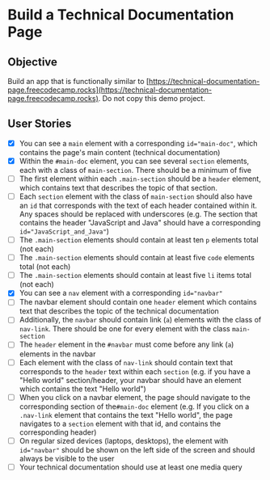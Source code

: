 # Build a Technical Documentation Page

## Objective
Build an app that is functionally similar to [https://technical-documentation-page.freecodecamp.rocks](https://technical-documentation-page.freecodecamp.rocks). Do not copy this demo project.

## User Stories

- [x] You can see a `main` element with a corresponding `id="main-doc"`, which contains the page's main content (technical documentation)
- [x] Within the `#main-doc` element, you can see several `section` elements, each with a class of `main-section`. There should be a minimum of five
- [ ] The first element within each `.main-section` should be a `header` element, which contains text that describes the topic of that section.
- [ ] Each `section` element with the class of `main-section` should also have an `id` that corresponds with the text of each header contained within it. Any spaces should be replaced with underscores (e.g. The section that contains the header "JavaScript and Java" should have a corresponding `id="JavaScript_and_Java"`)
- [ ] The `.main-section` elements should contain at least ten `p` elements total (not each)
- [ ] The `.main-section` elements should contain at least five `code` elements total (not each)
- [ ] The `.main-section` elements should contain at least five `li` items total (not each)
- [x] You can see a `nav` element with a corresponding `id="navbar"`
- [ ] The navbar element should contain one `header` element which contains text that describes the topic of the technical documentation
- [ ] Additionally, the `navbar` should contain link (`a`) elements with the class of `nav-link`. There should be one for every element with the class `main-section`
- [ ] The `header` element in the `#navbar` must come before any link (`a`) elements in the navbar
- [ ] Each element with the class of `nav-link` should contain text that corresponds to the `header` text within each `section` (e.g. if you have a "Hello world" section/header, your navbar should have an element which contains the text "Hello world")
- [ ] When you click on a navbar element, the page should navigate to the corresponding section of the`#main-doc` element (e.g. If you click on a `.nav-link` element that contains the text "Hello world", the page navigates to a `section` element with that id, and contains the corresponding header)
- [ ] On regular sized devices (laptops, desktops), the element with `id="navbar"` should be shown on the left side of the screen and should always be visible to the user
- [ ] Your technical documentation should use at least one media query
